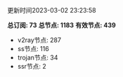 更新时间2023-03-02 23:23:58

**总订阅: 73**
**总节点: 1183**
**有效节点: 439**
- v2ray节点: 287
- ss节点: 116
- trojan节点: 34
- ssr节点: 2
